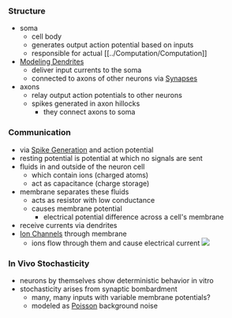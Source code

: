 ### Structure
+ soma
	+ cell body
	+ generates output action potential based on inputs
	+ responsible for actual [[../Computation/Computation]]
+ [Modeling Dendrites](../Brain%20Models/Modeling%20Dendrites.md)
	+ deliver input currents to the soma
	+ connected to axons of other neurons via [Synapses](Synapses.md)
+ axons
	+ relay output action potentials to other neurons
	+ spikes generated in axon hillocks
		+ they connect axons to soma
### Communication
+ via [Spike Generation](Spike%20Generation.md) and action potential
+ resting potential is potential at which no signals are sent
+ fluids in and outside of the neuron cell
	+ which contain ions (charged atoms)
	+ act as capacitance (charge storage)
+ membrane separates these fluids
	+ acts as resistor with low conductance
	+ causes membrane potential
		+ electrical potential difference across a cell's membrane
+ receive currents via dendrites
+ [Ion Channels](Ion%20Channels.md) through membrane
	+ ions flow through them and cause electrical current
 ![](../../../../z_images/Pasted%20image%2020250616111048.png)

### In Vivo Stochasticity
+ neurons by themselves show deterministic behavior in vitro
+ stochasticity arises from synaptic bombardment
	+ many, many inputs with variable membrane potentials?
	+ modeled as [Poisson](../../../Mathematik/Wahrscheinlichkeitstheorie/Wahrscheinlichkeitsverteilungen/Poisson%20Verteilung.md) background noise